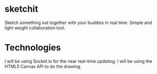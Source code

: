 # sketchit
Sketch something out together with your buddies in real time. Simple and light weight collaboration tool.

# Technologies

I will be using Socket.io for the near real-time updating. I will be using the HTML5 Canvas API to do the drawing.

